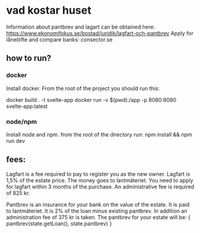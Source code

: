 # vad kostar huset

Information about pantbrev and lagart can be obtained here: https://www.ekonomifokus.se/bostad/juridik/lagfart-och-pantbrev
Apply for lånelöfte and compare banks: consector.se

## how to run?

### docker

Install docker.
From the root of the project you should run this:

docker build . -t svelte-app
docker run -v $(pwd):/app -p 8080:8080 svelte-app:latest

### node/npm

Install node and npm.
from the root of the directory run: npm install && npm run dev


## fees:


<p class="card-text">
  Lagfart is a fee required to pay to register you as the new owner. Lagfart is 1,5% of the estate price. The money goes to lantmäteriet.
  You need to apply for lagfart within 3 months of the purchase. An administrative fee is required of 825 kr.
</p>


  <p>
    Pantbrev is an insurance for your bank on the value of the estate. It is paid to lantmäteriet. It is 2% of the loan minus existing pantbrev.
    In addition an administration fee of 375 kr is taken.
    The pantbrev for your estate will be: { pantbrev(state.getLoan(), state.pantbrev) }
  </p>
